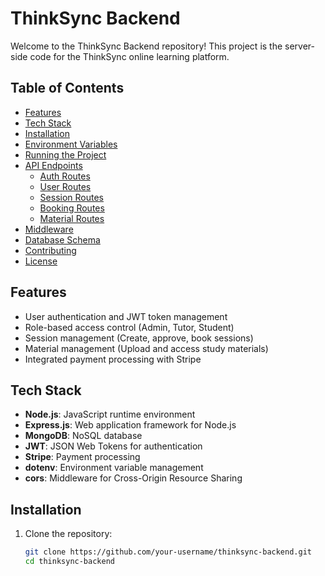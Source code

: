 # ThinkSync Backend

Welcome to the ThinkSync Backend repository! This project is the server-side code for the ThinkSync online learning platform.

## Table of Contents

- [Features](#features)
- [Tech Stack](#tech-stack)
- [Installation](#installation)
- [Environment Variables](#environment-variables)
- [Running the Project](#running-the-project)
- [API Endpoints](#api-endpoints)
  - [Auth Routes](#auth-routes)
  - [User Routes](#user-routes)
  - [Session Routes](#session-routes)
  - [Booking Routes](#booking-routes)
  - [Material Routes](#material-routes)
- [Middleware](#middleware)
- [Database Schema](#database-schema)
- [Contributing](#contributing)
- [License](#license)

## Features

- User authentication and JWT token management
- Role-based access control (Admin, Tutor, Student)
- Session management (Create, approve, book sessions)
- Material management (Upload and access study materials)
- Integrated payment processing with Stripe

## Tech Stack

- **Node.js**: JavaScript runtime environment
- **Express.js**: Web application framework for Node.js
- **MongoDB**: NoSQL database
- **JWT**: JSON Web Tokens for authentication
- **Stripe**: Payment processing
- **dotenv**: Environment variable management
- **cors**: Middleware for Cross-Origin Resource Sharing

## Installation

1. Clone the repository:

   ```bash
   git clone https://github.com/your-username/thinksync-backend.git
   cd thinksync-backend
